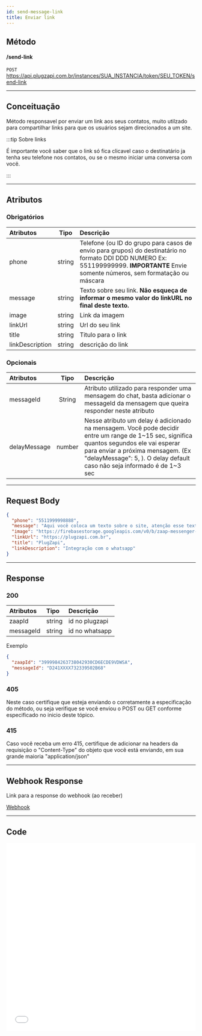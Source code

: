 ```yaml
---
id: send-message-link
title: Enviar link
---
```


## Método

#### /send-link

`POST` https://api.plugzapi.com.br/instances/SUA_INSTANCIA/token/SEU_TOKEN/send-link

---

## Conceituação

Método responsavel por enviar um link aos seus contatos, muito utilzado para compartilhar links para que os usuários sejam direcionados a um site.

:::tip Sobre links

É importante você saber que o link só fica clicavel caso o destinatário ja tenha seu telefone nos contatos, ou se o mesmo iniciar uma conversa com vocë.

:::

---

## Atributos

### Obrigatórios

| Atributos | Tipo | Descrição |
| :-- | :-: | :-- |
| phone | string | Telefone (ou ID do grupo para casos de envio para grupos) do destinatário no formato DDI DDD NUMERO Ex: 551199999999. **IMPORTANTE** Envie somente números, sem formatação ou máscara |
| message | string | Texto sobre seu link. **Não esqueça de informar o mesmo valor do linkURL no final deste texto.** |
| image | string | Link da imagem |
| linkUrl | string | Url do seu link |
| title | string | Titulo para o link |
| linkDescription | string | descrição do link |

### Opcionais

| Atributos | Tipo | Descrição |
| :-- | :-: | :-- |
| messageId | String | Atributo utilizado para responder uma mensagem do chat, basta adicionar o messageId da mensagem que queira responder neste atributo |
| delayMessage | number | Nesse atributo um delay é adicionado na mensagem. Você pode decidir entre um range de 1~15 sec, significa quantos segundos ele vai esperar para enviar a próxima mensagem. (Ex "delayMessage": 5, ). O delay default caso não seja informado é de 1~3 sec |

---

## Request Body

```json
{
  "phone": "5511999998888",
  "message": "Aqui você coloca um texto sobre o site, atenção esse texto preciso ter o link que será enviado no final da mensagem! Assim: https://plugzapi.com.br",
  "image": "https://firebasestorage.googleapis.com/v0/b/zaap-messenger-web.appspot.com/o/logo.png?alt=media",
  "linkUrl": "https://plugzapi.com.br",
  "title": "PlugZapi",
  "linkDescription": "Integração com o whatsapp"
}
```

---

## Response

### 200

| Atributos | Tipo   | Descrição      |
| :-------- | :----- | :------------- |
| zaapId    | string | id no plugzapi |
| messageId | string | id no whatsapp |

Exemplo

```json
{
  "zaapId": "3999984263738042930CD6ECDE9VDWSA",
  "messageId": "D241XXXX732339502B68"
}
```

### 405

Neste caso certifique que esteja enviando o corretamente a especificação do método, ou seja verifique se você enviou o POST ou GET conforme especificado no inicio deste tópico.

### 415

Caso você receba um erro 415, certifique de adicionar na headers da requisição o "Content-Type" do objeto que você está enviando, em sua grande maioria "application/json"

---

## Webhook Response

Link para a response do webhook (ao receber)

[Webhook](../webhooks/on-message-received#exemplo-de-retorno-de-texto)

---

## Code

<iframe src="//api.apiembed.com/?source=https://raw.githubusercontent.com/PlugZapi/plugzapi-docs/main/json-examples/send-link.json&targets=all" frameborder="0" scrolling="no" width="100%" height="500px" seamless></iframe>
